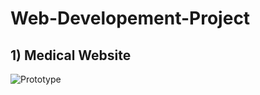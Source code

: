 # Web-Developement-Project

## 1) Medical Website
![Prototype](https://github.com/user-attachments/assets/4a1cd507-8401-4f02-9415-f29b83635f83)
